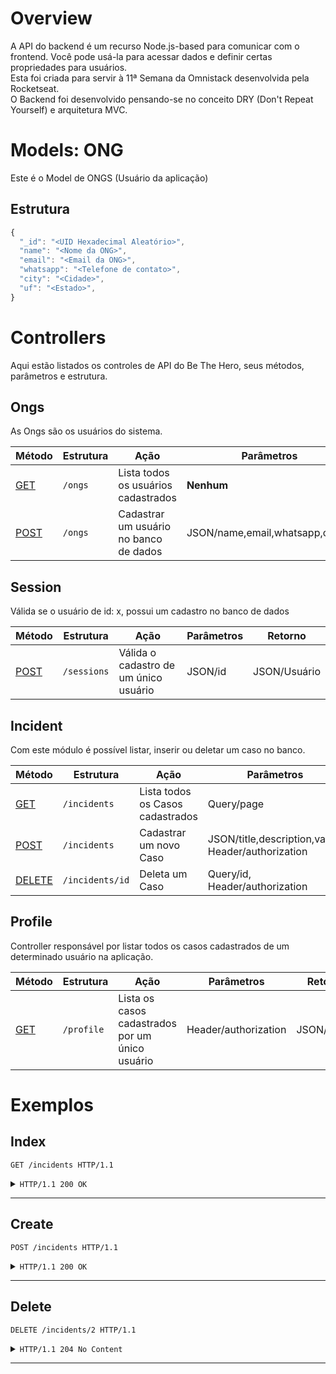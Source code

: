 # Overview
A API do backend é um recurso Node.js-based para comunicar com o frontend. Você pode usá-la para acessar dados e definir certas propriedades para usuários.  
Esta foi criada para servir à 11ª Semana da Omnistack desenvolvida pela Rocketseat.  
O Backend foi desenvolvido pensando-se no conceito DRY (Don't Repeat Yourself) e arquitetura MVC.

# Models: ONG
Este é o Model de ONGS (Usuário da aplicação)  

## Estrutura
```js
{
  "_id": "<UID Hexadecimal Aleatório>",
  "name": "<Nome da ONG>",
  "email": "<Email da ONG>",
  "whatsapp": "<Telefone de contato>",
  "city": "<Cidade>",
  "uf": "<Estado>",
}
```
# Controllers
Aqui estão listados os controles de API do Be The Hero, seus métodos, parâmetros e estrutura.

## Ongs
As Ongs são os usuários do sistema.

| Método       | Estrutura            | Ação                                   | Parâmetros                       | Retorno       |
| ------------ | -------------------- | -------------------------------------- | -------------------------------- | ------------- |
| [GET][1]     | `/ongs`              | Lista todos os usuários cadastrados    | **Nenhum**                       | JSON/Usuários |
| [POST][2]    | `/ongs    `          | Cadastrar um usuário no banco de dados | JSON/name,email,whatsapp,city,uf | JSON/Usuário  |

## Session
Válida se o usuário de id: x, possui um cadastro no banco de dados

| Método       | Estrutura           | Ação                                  | Parâmetros          | Retorno       |
| ------------ | ------------------- | ------------------------------------- | ------------------- | ------------- |
| [POST][3]    | `/sessions`         | Válida o cadastro de um único usuário | JSON/id             | JSON/Usuário  |


## Incident
Com este módulo é possível listar, inserir ou deletar um caso no banco.

| Método         | Estrutura           | Ação                                | Parâmetros                                         | Retorno       |
| -------------- | ------------------- | ----------------------------------- | -------------------------------------------------- | ------------- |
| [GET][4]       | `/incidents`        | Lista todos os Casos cadastrados    | Query/page                                         | JSON/Casos    |
| [POST][5]      | `/incidents`        | Cadastrar um novo Caso              | JSON/title,description,value, Header/authorization | JSON/Caso     |
| [DELETE][6]    | `/incidents/id`     | Deleta um Caso                      | Query/id, Header/authorization                     | STATUS/204    |


## Profile
Controller responsável por listar todos os casos cadastrados de um determinado usuário na aplicação.

| Método       | Estrutura           | Ação                                              | Parâmetros                       | Retorno       |
| ------------ | ------------------- | ------------------------------------------------- | -------------------------------- | ------------- |
| [GET][7]     | `/profile`          | Lista os casos cadastrados por um único usuário   | Header/authorization             | JSON/Casos    |


# Exemplos
## Index
```http
GET /incidents HTTP/1.1
```
<details>
<summary><code>HTTP/1.1 200 OK</code></summary>

```json
[
  {
    "id": 1,
    "title": "Caso 1",
    "description": "Detalhes do caso",
    "value": 120,
    "ong_id": "d1355371",
    "name": "APAD",
    "email": "contato@apad.com.br",
    "whatsapp": "928492938",
    "city": "Rio do Sul",
    "uf": "SC"
  },
  {
    "id": 2,
    "title": "Caso 2",
    "description": "Detalhes do caso",
    "value": 120,
    "ong_id": "d1355371",
    "name": "APAD",
    "email": "contato@apad.com.br",
    "whatsapp": "928492938",
    "city": "Rio do Sul",
    "uf": "SC"
  },
]
```
</details>

------------------------------------------------------------------------------------------------------------------------

## Create
```http
POST /incidents HTTP/1.1
```
<details>
<summary><code>HTTP/1.1 200 OK</code></summary>

```json
{
  "id": 3
}
```
</details>

------------------------------------------------------------------------------------------------------------------------

## Delete
```http
DELETE /incidents/2 HTTP/1.1
```
<details>
<summary><code>HTTP/1.1 204 No Content</code></summary></details>



------------------------------------------------------------------------------------------------------------------------

[1]: #
[2]: #
[3]: #
[4]: #index
[5]: #create
[6]: #delete
[7]: #
